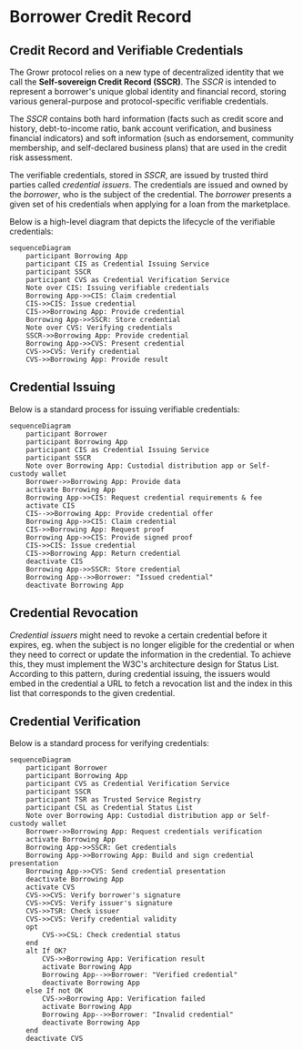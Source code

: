 # Borrower Credit Record

<a name="ref-m2"></a>

## Credit Record and Verifiable Credentials

The Growr protocol relies on a new type of decentralized identity that we call the **Self-sovereign Credit Record (SSCR)**. The _SSCR_ is intended to represent a borrower's unique global identity and financial record, storing various general-purpose and protocol-specific verifiable credentials. 

The _SSCR_ contains both hard information (facts such as credit score and history, debt-to-income ratio, bank account verification, and business financial indicators) and soft information (such as endorsement, community membership, and self-declared business plans) that are used in the credit risk assessment.

The verifiable credentials, stored in _SSCR_, are issued by trusted third parties called _credential issuers_. The credentials are issued and owned by the _borrower_, who is the subject of the credential. The _borrower_ presents a given set of his credentials when applying for a loan from the marketplace.

Below is a high-level diagram that depicts the lifecycle of the verifiable credentials:

```mermaid
sequenceDiagram
    participant Borrowing App
    participant CIS as Credential Issuing Service
    participant SSCR
    participant CVS as Credential Verification Service
    Note over CIS: Issuing verifiable credentials
    Borrowing App->>CIS: Claim credential
    CIS->>CIS: Issue credential
    CIS->>Borrowing App: Provide credential
    Borrowing App->>SSCR: Store credential
    Note over CVS: Verifying credentials
    SSCR->>Borrowing App: Provide credential
    Borrowing App->>CVS: Present credential
    CVS->>CVS: Verify credential
    CVS->>Borrowing App: Provide result
```

## Credential Issuing

Below is a standard process for issuing verifiable credentials:

```mermaid
sequenceDiagram
    participant Borrower
    participant Borrowing App
    participant CIS as Credential Issuing Service
    participant SSCR
    Note over Borrowing App: Custodial distribution app or Self-custody wallet
    Borrower->>Borrowing App: Provide data
    activate Borrowing App
    Borrowing App->>CIS: Request credential requirements & fee
    activate CIS
    CIS-->>Borrowing App: Provide credential offer
    Borrowing App->>CIS: Claim credential
    CIS->>Borrowing App: Request proof
    Borrowing App->>CIS: Provide signed proof
    CIS->>CIS: Issue credential
    CIS->>Borrowing App: Return credential
    deactivate CIS
    Borrowing App->>SSCR: Store credential
    Borrowing App-->>Borrower: "Issued credential"
    deactivate Borrowing App
```

## Credential Revocation

_Credential issuers_ might need to revoke a certain credential before it expires, eg. when the subject is no longer eligible for the credential or when they need to correct or update the information in the credential. To achieve this, they must implement the W3C's architecture design for Status List. According to this pattern, during credential issuing, the issuers would embed in the credential a URL to fetch a revocation list and the index in this list that corresponds to the given credential.

## Credential Verification

Below is a standard process for verifying credentials:

```mermaid
sequenceDiagram
    participant Borrower
    participant Borrowing App
    participant CVS as Credential Verification Service
    participant SSCR
    participant TSR as Trusted Service Registry
    participant CSL as Credential Status List
    Note over Borrowing App: Custodial distribution app or Self-custody wallet
    Borrower->>Borrowing App: Request credentials verification
    activate Borrowing App
    Borrowing App->>SSCR: Get credentials
    Borrowing App->>Borrowing App: Build and sign credential presentation
    Borrowing App->>CVS: Send credential presentation
    deactivate Borrowing App
    activate CVS
    CVS->>CVS: Verify borrower's signature
    CVS->>CVS: Verify issuer's signature
    CVS->>TSR: Check issuer
    CVS->>CVS: Verify credential validity
    opt  
        CVS->>CSL: Check credential status
    end
    alt If OK?
        CVS->>Borrowing App: Verification result
        activate Borrowing App
        Borrowing App-->>Borrower: "Verified credential"
        deactivate Borrowing App
    else If not OK
        CVS->>Borrowing App: Verification failed
        activate Borrowing App
        Borrowing App-->>Borrower: "Invalid credential"
        deactivate Borrowing App
    end
    deactivate CVS
```

<div style="page-break-after: always;"></div>
